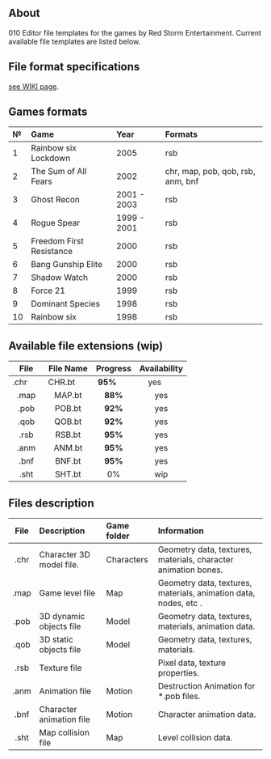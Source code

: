 ## About

010 Editor file templates for the games by Red Storm Entertainment. Current available file templates are listed below.

## File format specifications

[see WIKI page](https://github.com/AlexKimov/010Editor-Templates-GR/wiki).

## Games formats

| №     | Game | Year | Formats |
| :--- | :-- | :------ | :------ |
| 1 | Rainbow six Lockdown | 2005 | rsb |
| 2 | The Sum of All Fears | 2002 | chr, map, pob, qob, rsb, anm, bnf  |
| 3 | Ghost Recon | 2001 - 2003 | rsb  |
| 4 | Rogue Spear | 1999 - 2001  | rsb |
| 5 | Freedom First Resistance  | 2000  | rsb |
| 6 | Bang Gunship Elite |  2000 | rsb  |
| 7 | Shadow Watch  | 2000  | rsb  |
| 8 | Force 21  | 1999  | rsb  |
| 9 | Dominant Species  |  1998 | rsb  |
| 10 | Rainbow six | 1998 |  rsb  |

## Available file extensions (wip)

| File        | File Name     | Progress     | Availability |
| :---------: | :-----------: | :----------: | :----------: |
| .chr        | CHR.bt        | **95%**      | yes          |
| .map        | MAP.bt        | **88%**      | yes          |
| .pob        | POB.bt        | **92%**      | yes          |
| .qob        | QOB.bt        | **92%**      | yes          |
| .rsb        | RSB.bt        | **95%**      | yes          |
| .anm        | ANM.bt        | **95%**      | yes          |
| .bnf        | BNF.bt        | **95%**      | yes          |
| .sht        | SHT.bt        | 0%           | wip          | 

## Files description

| File          | Description              | Game folder | Information | 
| :-----------: | :----------------------- | :-- | :----------------------------------------------------------------------- |
| .chr         | Character 3D model file. | Characters | Geometry data, textures, materials, character animation bones.           | 
| .map         | Game level file          | Map | Geometry data, textures, materials, animation data, nodes, etc .|
| .pob         | 3D dynamic objects file  | Model | Geometry data, textures, materials, animation data.                           |
| .qob         | 3D static objects file   | Model | Geometry data, textures, materials.                                      |
| .rsb         | Texture file             |  | Pixel data, texture properties.                                          |
| .anm         | Animation file           | Motion | Destruction Animation for *.pob files.                                   |
| .bnf         | Character animation file | Motion | Character animation data.                                                |
| .sht         | Map collision file       | Map | Level collision data.                                                    |
